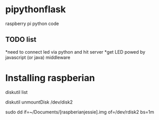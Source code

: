 # pipythonflask
raspberry pi python code 

## TODO list

*need to connect led via python and hit server
*get LED powed by javascript (or java) middleware

# Installing raspberian

diskutil list

diskutil unmountDisk /dev/disk2

sudo dd if=~/Documents/[raspberianjessie].img of=/dev/rdisk2 bs=1m
